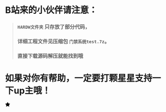 # B站来的小伙伴请注意：
> ### `HARDW文件夹` 只存放了部分代码，
> ### 详细工程文件见压缩包   `门禁系统test.7z`。
> ### 直接下载源码解压就能找到哦
# 如果对你有帮助，一定要打颗星星支持一下up主哦！

<svg class="octicon octicon-star-fill mr-1" height="16" viewBox="0 0 16 16" version="1.1" width="16" aria-hidden="true"><path fill-rule="evenodd" d="M8 .25a.75.75 0 01.673.418l1.882 3.815 4.21.612a.75.75 0 01.416 1.279l-3.046 2.97.719 4.192a.75.75 0 01-1.088.791L8 12.347l-3.766 1.98a.75.75 0 01-1.088-.79l.72-4.194L.818 6.374a.75.75 0 01.416-1.28l4.21-.611L7.327.668A.75.75 0 018 .25z"></path></svg>
  </svg>

